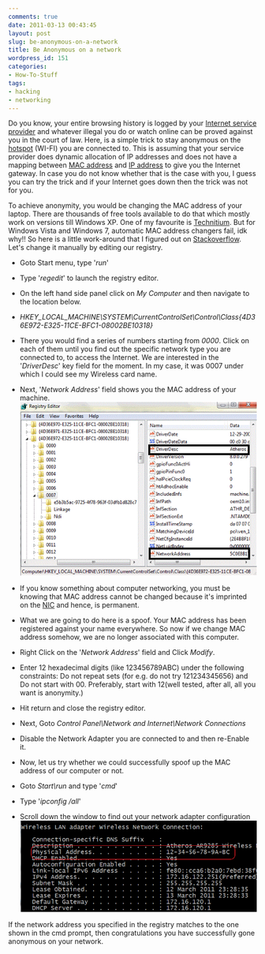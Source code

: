 ```yaml
---
comments: true
date: 2011-03-13 00:43:45
layout: post
slug: be-anonymous-on-a-network
title: Be Anonymous on a network
wordpress_id: 151
categories:
- How-To-Stuff
tags:
- hacking
- networking
---
```


Do you know, your entire browsing history is logged by your [Internet service provider](http://en.wikipedia.org/wiki/Internet_service_provider) and whatever illegal you do or watch online can be proved against you in the court of law. Here, is a simple trick to stay anonymous on the [hotspot](http://en.wikipedia.org/wiki/Hotspot_(Wi-Fi)) (WI-FI) you are connected to. This is assuming that your service provider does dynamic allocation of IP addresses and does not have a mapping between [MAC address](http://webopedia.com/TERM/M/MAC_address.html)<!-- more --> and [IP address](http://en.wikipedia.org/wiki/IP_address) to give you the Internet gateway. In case you do not know whether that is the case with you, I guess you can try the trick and if your Internet goes down then the trick was not for you.




To achieve anonymity, you would be changing the MAC address of your laptop. There are thousands of free tools available to do that which mostly work on versions till Windows XP. One of my favourite is [Technitium](http://tmac.technitium.com/). But for Windows Vista and Windows 7, automatic MAC address changers fail, idk why!! So here is a little work-around that I figured out on [Stackoverflow](http://stackoverflow.com). Let's change it manually by editing our registry.





	
  * Goto Start menu, type '_run_'

	
  * Type '_regedit_' to launch the registry editor.

	
  * On the left hand side panel click on _My Computer_ and then navigate to the location below.

	
  * _HKEY_LOCAL_MACHINE\SYSTEM\CurrentControlSet\Control\Class\{4D36E972-E325-11CE-BFC1-08002BE10318}_

	
  * There you would find a series of numbers starting from _0000_. Click on each of them until you find out the specific network type you are connected to, to access the Internet. We are interested in the '_DriverDesc_' key field for the moment. In my case, it was 0007 under which I could see my Wireless card name.

	
  * Next, '_Network Address_' field shows you the MAC address of your machine.![registry editor snapshot](/images/posts/reg.gif)

	
  * If you know something about computer networking, you must be knowing that MAC address cannot be changed because it's imprinted on the [NIC](http://en.wikipedia.org/wiki/Network_interface_controller) and hence, is permanent. 

	
  * What we are going to do here is a spoof. Your MAC address has been registered against your name everywhere. So now if we change MAC address somehow, we are no longer associated with this computer.

	
  * Right Click on the '_Network Address_' field and Click _Modify_.

	
  * Enter 12 hexadecimal digits (like 123456789ABC) under the following constraints: Do not repeat sets (for e.g. do not try 121234345656) and Do not start with 00. Preferably, start with 12(well tested, after all, all you want is anonymity.)

	
  * Hit return and close the registry editor.

	
  * Next, Goto _Control Panel\Network and Internet\Network Connections_

	
  * Disable the Network Adapter you are connected to and then re-Enable it.

	
  * Now, let us try whether we could successfully spoof up the MAC address of our computer or not.

	
  * Goto _Start\run_ and type '_cmd_'

	
  * Type '_ipconfig /all_'

	
  * Scroll down the window to find out your network adapter configuration![command prompt snapshot](/images/posts/cmd.gif)

	


If the network address you specified in the registry matches to the one shown in the cmd prompt, then congratulations you have successfully gone anonymous on your network.

